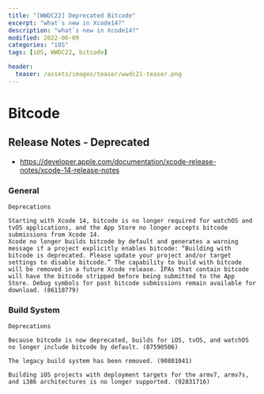 ```yaml
---
title: "[WWDC22] Deprecated Bitcode"
excerpt: "what`s new in Xcode14?"
description: "what`s new in Xcode14?"
modified: 2022-06-09
categories: "iOS"
tags: [iOS, WWDC22, bitcode]

header:
  teaser: /assets/images/teaser/wwdc21-teaser.png
---
```


# Bitcode

## Release Notes - Deprecated
- https://developer.apple.com/documentation/xcode-release-notes/xcode-14-release-notes

### General
```
Deprecations

Starting with Xcode 14, bitcode is no longer required for watchOS and tvOS applications, and the App Store no longer accepts bitcode submissions from Xcode 14.
Xcode no longer builds bitcode by default and generates a warning message if a project explicitly enables bitcode: “Building with bitcode is deprecated. Please update your project and/or target settings to disable bitcode.” The capability to build with bitcode will be removed in a future Xcode release. IPAs that contain bitcode will have the bitcode stripped before being submitted to the App Store. Debug symbols for past bitcode submissions remain available for download. (86118779)
```

### Build System
```
Deprecations

Because bitcode is now deprecated, builds for iOS, tvOS, and watchOS no longer include bitcode by default. (87590506)

The legacy build system has been removed. (90801041)

Building iOS projects with deployment targets for the armv7, armv7s, and i386 architectures is no longer supported. (92831716)
```
